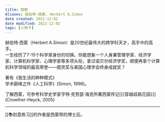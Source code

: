 ```yaml
---
title: 西蒙
Aliases: 赫伯特·西蒙, Herbert A.Simon
date created: 2022-12-02
date modified: 2022-12-02
tags: [人物卡]
---
```


赫伯特·西蒙（Herbert A.Simon）是20世纪最伟大的跨学科天才，高手中的高手。  
一生经历了7-15个科学家身份的切换。你能想象一个人身兼管理学家、经济学家、计算机科学家、心理学家等多项头衔，拿过诺贝尔经济学奖，顺便再拿个计算机科学领域的最高荣誉——图灵奖与美国心理学会终身成就奖？

著有《我生活的种种模式》  
学术巅峰之作《人工科学》(Simon, 1996)。

了解西蒙，可参考科学史学家亨特·克劳瑟·海克所著西蒙传记[[《穿越歧路花园》]](Crowther-Heyck, 2005)

---
[[📚刻意练习]]的作者是西蒙带的博士后。